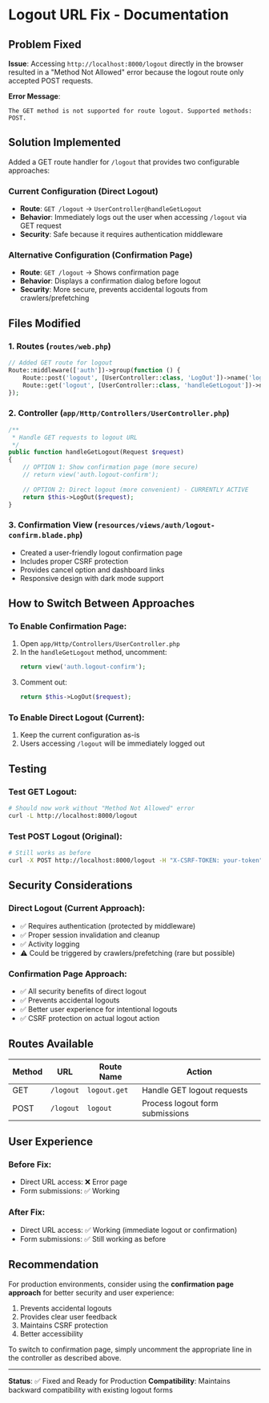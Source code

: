 # Logout URL Fix - Documentation

## Problem Fixed

**Issue**: Accessing `http://localhost:8000/logout` directly in the browser resulted in a "Method Not Allowed" error because the logout route only accepted POST requests.

**Error Message**: 
```
The GET method is not supported for route logout. Supported methods: POST.
```

## Solution Implemented

Added a GET route handler for `/logout` that provides two configurable approaches:

### Current Configuration (Direct Logout)
- **Route**: `GET /logout` → `UserController@handleGetLogout`
- **Behavior**: Immediately logs out the user when accessing `/logout` via GET request
- **Security**: Safe because it requires authentication middleware

### Alternative Configuration (Confirmation Page)
- **Route**: `GET /logout` → Shows confirmation page
- **Behavior**: Displays a confirmation dialog before logout
- **Security**: More secure, prevents accidental logouts from crawlers/prefetching

## Files Modified

### 1. Routes (`routes/web.php`)
```php
// Added GET route for logout
Route::middleware(['auth'])->group(function () {
    Route::post('logout', [UserController::class, 'LogOut'])->name('logout');
    Route::get('logout', [UserController::class, 'handleGetLogout'])->name('logout.get');
});
```

### 2. Controller (`app/Http/Controllers/UserController.php`)
```php
/**
 * Handle GET requests to logout URL
 */
public function handleGetLogout(Request $request)
{
    // OPTION 1: Show confirmation page (more secure)
    // return view('auth.logout-confirm');
    
    // OPTION 2: Direct logout (more convenient) - CURRENTLY ACTIVE
    return $this->LogOut($request);
}
```

### 3. Confirmation View (`resources/views/auth/logout-confirm.blade.php`)
- Created a user-friendly logout confirmation page
- Includes proper CSRF protection
- Provides cancel option and dashboard links
- Responsive design with dark mode support

## How to Switch Between Approaches

### To Enable Confirmation Page:
1. Open `app/Http/Controllers/UserController.php`
2. In the `handleGetLogout` method, uncomment:
   ```php
   return view('auth.logout-confirm');
   ```
3. Comment out:
   ```php
   return $this->LogOut($request);
   ```

### To Enable Direct Logout (Current):
1. Keep the current configuration as-is
2. Users accessing `/logout` will be immediately logged out

## Testing

### Test GET Logout:
```bash
# Should now work without "Method Not Allowed" error
curl -L http://localhost:8000/logout
```

### Test POST Logout (Original):
```bash
# Still works as before
curl -X POST http://localhost:8000/logout -H "X-CSRF-TOKEN: your-token"
```

## Security Considerations

### Direct Logout (Current Approach):
- ✅ Requires authentication (protected by middleware)
- ✅ Proper session invalidation and cleanup
- ✅ Activity logging
- ⚠️ Could be triggered by crawlers/prefetching (rare but possible)

### Confirmation Page Approach:
- ✅ All security benefits of direct logout
- ✅ Prevents accidental logouts
- ✅ Better user experience for intentional logouts
- ✅ CSRF protection on actual logout action

## Routes Available

| Method | URL | Route Name | Action |
|--------|-----|------------|--------|
| GET | `/logout` | `logout.get` | Handle GET logout requests |
| POST | `/logout` | `logout` | Process logout form submissions |

## User Experience

### Before Fix:
- Direct URL access: ❌ Error page
- Form submissions: ✅ Working

### After Fix:
- Direct URL access: ✅ Working (immediate logout or confirmation)
- Form submissions: ✅ Still working as before

## Recommendation

For production environments, consider using the **confirmation page approach** for better security and user experience:

1. Prevents accidental logouts
2. Provides clear user feedback
3. Maintains CSRF protection
4. Better accessibility

To switch to confirmation page, simply uncomment the appropriate line in the controller as described above.

---

**Status**: ✅ Fixed and Ready for Production
**Compatibility**: Maintains backward compatibility with existing logout forms
